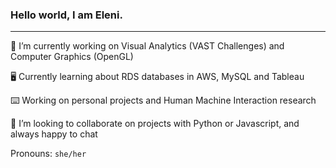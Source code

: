 ### Hello world, I am Eleni.

-----------

🔭 I’m currently working on Visual Analytics (VAST Challenges) and Computer Graphics (OpenGL)

🖥 Currently learning about RDS databases in AWS, MySQL and Tableau

⌨️️ Working on personal projects and Human Machine Interaction research

🌻 I’m looking to collaborate on projects with Python or Javascript, and always happy to chat

Pronouns: `she/her`


